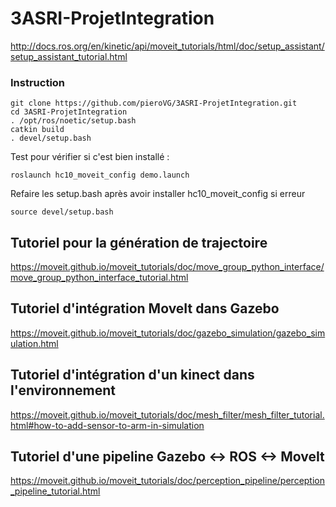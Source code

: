 # 3ASRI-ProjetIntegration
http://docs.ros.org/en/kinetic/api/moveit_tutorials/html/doc/setup_assistant/setup_assistant_tutorial.html

### Instruction
```
git clone https://github.com/pieroVG/3ASRI-ProjetIntegration.git
cd 3ASRI-ProjetIntegration
. /opt/ros/noetic/setup.bash
catkin build
. devel/setup.bash
```

Test pour vérifier si c'est bien installé :
```
roslaunch hc10_moveit_config demo.launch 
```

Refaire les setup.bash après avoir installer hc10_moveit_config si erreur
```
source devel/setup.bash
```

## Tutoriel pour la génération de trajectoire
https://moveit.github.io/moveit_tutorials/doc/move_group_python_interface/move_group_python_interface_tutorial.html


## Tutoriel d'intégration MoveIt dans Gazebo
https://moveit.github.io/moveit_tutorials/doc/gazebo_simulation/gazebo_simulation.html

## Tutoriel d'intégration d'un kinect dans l'environnement
https://moveit.github.io/moveit_tutorials/doc/mesh_filter/mesh_filter_tutorial.html#how-to-add-sensor-to-arm-in-simulation

## Tutoriel d'une pipeline Gazebo <-> ROS <-> MoveIt
https://moveit.github.io/moveit_tutorials/doc/perception_pipeline/perception_pipeline_tutorial.html
